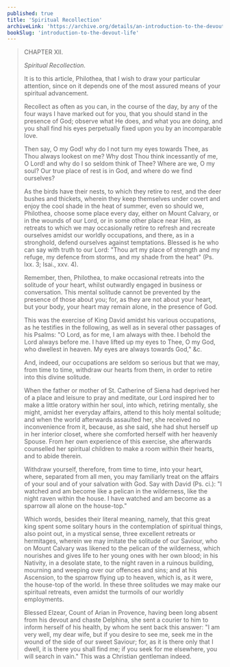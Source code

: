 ```yaml
---
published: true
title: 'Spiritual Recollection'
archiveLink: 'https://archive.org/details/an-introduction-to-the-devout-life/page/63?view=theater'
bookSlug: 'introduction-to-the-devout-life'
---
```


> CHAPTER XII.
>
> *Spiritual Recollection.*
>
> It is to this article, Philothea, that I wish to draw your particular attention, since on it depends one of the most assured means of your spiritual advancement.
>
> Recollect as often as you can, in the course of the day, by any of the four ways I have marked out for you, that you should stand in the presence of God; observe what He does, and what you are doing, and you shall find his eyes perpetually fixed upon you by an incomparable love.
>
> Then say, O my God! why do I not turn my eyes towards Thee, as Thou always lookest on me? Why dost Thou think incessantly of me, O Lord! and why do I so seldom think of Thee? Where are we, O my soul? Our true place of rest is in God, and where do we find ourselves?
>
> As the birds have their nests, to which they retire to rest, and the deer bushes and thickets, wherein they keep themselves under covert and enjoy the cool shade in the heat of summer, even so should we, Philothea, choose some place every day, either on Mount Calvary, or in the wounds of our Lord, or in some other place near Him, as retreats to which we may occasionally retire to refresh and recreate ourselves amidst our worldly occupations, and there, as in a stronghold, defend ourselves against temptations. Blessed is he who can say with truth to our Lord: "Thou art my place of strength and my refuge, my defence from storms, and my shade from the heat" (Ps. lxx. 3; Isai., xxv. 4).
>
> Remember, then, Philothea, to make occasional retreats into the solitude of your heart, whilst outwardly engaged in business or conversation. This mental solitude cannot be prevented by the presence of those about you; for, as they are not about your heart, but your body, your heart may remain alone, in the presence of God.
>
> This was the exercise of King David amidst his various occupations, as he testifies in the following, as well as in several other passages of his Psalms: "O Lord, as for me, I am always with thee. I behold the Lord always before me. I have lifted up my eyes to Thee, O my God, who dwellest in heaven. My eyes are always towards God," &c.
>
> And, indeed, our occupations are seldom so serious but that we may, from time to time, withdraw our hearts from them, in order to retire into this divine solitude.
>
> When the father or mother of St. Catherine of Siena had deprived her of a place and leisure to pray and meditate, our Lord inspired her to make a little oratory within her soul, into which, retiring mentally, she might, amidst her everyday affairs, attend to this holy mental solitude; and when the world afterwards assaulted her, she received no inconvenience from it, because, as she said, she had shut herself up in her interior closet, where she comforted herself with her heavenly Spouse. From her own experience of this exercise, she afterwards counselled her spiritual children to make a room within their hearts, and to abide therein.
>
> Withdraw yourself, therefore, from time to time, into your heart, where, separated from all men, you may familiarly treat on the affairs of your soul and of your salvation with God. Say with David (Ps. ci.): "I watched and am become like a pelican in the wilderness, like the night raven within the house. I have watched and am become as a sparrow all alone on the house-top."
>
> Which words, besides their literal meaning, namely, that this great king spent some solitary hours in the contemplation of spiritual things, also point out, in a mystical sense, three excellent retreats or hermitages, wherein we may imitate the solitude of our Saviour, who on Mount Calvary was likened to the pelican of the wilderness, which nourishes and gives life to her young ones with her own blood; in his Nativity, in a desolate state, to the night raven in a ruinous building, mourning and weeping over our offences and sins; and at his Ascension, to the sparrow flying up to heaven, which is, as it were, the house-top of the world. In these three solitudes we may make our spiritual retreats, even amidst the turmoils of our worldly employments.
>
> Blessed Elzear, Count of Arian in Provence, having been long absent from his devout and chaste Delphina, she sent a courier to him to inform herself of his health, by whom he sent back this answer: "I am very well, my dear wife, but if you desire to see me, seek me in the wound of the side of our sweet Saviour; for, as it is there only that I dwell, it is there you shall find me; if you seek for me elsewhere, you will search in vain." This was a Christian gentleman indeed.